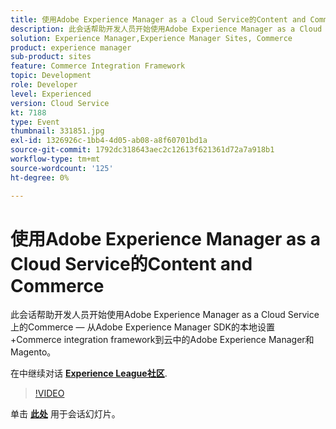 ```yaml
---
title: 使用Adobe Experience Manager as a Cloud Service的Content and Commerce
description: 此会话帮助开发人员开始使用Adobe Experience Manager as a Cloud Service上的Commerce — 从Adobe Experience Manager SDK的本地设置+Commerce integration framework到云中的Adobe Experience Manager和Magento。 此会话作为Adobe Developers Live内容活动的一部分提供。
solution: Experience Manager,Experience Manager Sites, Commerce
product: experience manager
sub-product: sites
feature: Commerce Integration Framework
topic: Development
role: Developer
level: Experienced
version: Cloud Service
kt: 7188
type: Event
thumbnail: 331851.jpg
exl-id: 1326926c-1bb4-4d05-ab08-a8f60701bd1a
source-git-commit: 1792dc318643aec2c12613f621361d72a7a918b1
workflow-type: tm+mt
source-wordcount: '125'
ht-degree: 0%

---
```


# 使用Adobe Experience Manager as a Cloud Service的Content and Commerce

此会话帮助开发人员开始使用Adobe Experience Manager as a Cloud Service上的Commerce — 从Adobe Experience Manager SDK的本地设置+Commerce integration framework到云中的Adobe Experience Manager和Magento。

在中继续对话 **[Experience League社区](https://adobe.ly/36Yd3v6)**.

>[!VIDEO](https://video.tv.adobe.com/v/331851/?quality=12&learn=on&hidetitle=true)

单击 **[此处](/help/adobe-developers-live/assets/content-commerce.pdf)** 用于会话幻灯片。
